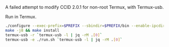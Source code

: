 A failed attempt to modify CCID 2.0.1 for non-root Termux, with Termux-usb.

Run in Termux.

```sh
./configure --exec-prefix=$PREFIX --sbindir=$PREFIX/bin --enable-ipcdir=$PREFIX/var/run --disable-libsystemd --disable-libudev CFLAGS="-Wno-implicit-function-declaration -ggdb -Wextra" --disable-polkit --prefix=$PREFIX -C
make -j8 && make install
termux-usb -r `termux-usb -l | jq -rM .[0]`
termux-usb -e ./run.sh `termux-usb -l | jq -rM .[0]`
```
